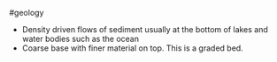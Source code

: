 #geology
- Density driven flows of sediment usually at the bottom of lakes and water bodies such as the ocean
- Coarse base with finer material on top. This is a graded bed.
